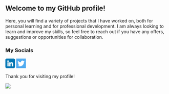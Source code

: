 ## Welcome to my GitHub profile!

Here, you will find a variety of projects that I have worked on, both for personal learning and for professional development.
I am always looking to learn and improve my skills, so feel free to reach out if you have any offers, suggestions or opportunities for collaboration. 

### My Socials
<a href="https://www.linkedin.com/in/niyar/"><img src="https://github.com/niyarrbarman/niyarrbarman/blob/main/linkedin.png" height=30 width=30 alt="My LinkedIn"></a>
<a href="https://twitter.com/niyarrbarman"><img src="https://github.com/niyarrbarman/niyarrbarman/blob/main/twitter.png" height=30 width=30 alt="My Twitter"></a>

Thank you for visiting my profile!

![](https://komarev.com/ghpvc/?username=niyarrbarman&style=for-the-badge)

